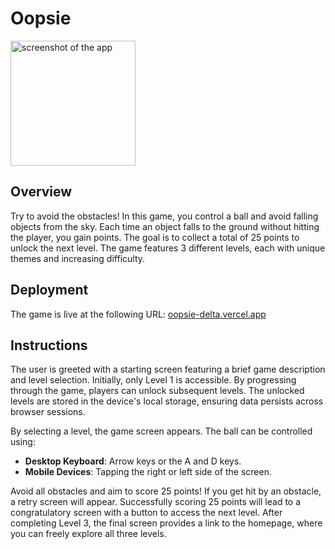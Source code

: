 # Oopsie

<img src="https://bashify.io/i/BsCdK3" alt="screenshot of the app" width="200"/>

## Overview

Try to avoid the obstacles! In this game, you control a ball and avoid falling objects from the sky. Each time an object falls to the ground without hitting the player, you gain points. The goal is to collect a total of 25 points to unlock the next level. The game features 3 different levels, each with unique themes and increasing difficulty.

## Deployment

The game is live at the following URL: [oopsie-delta.vercel.app](https://oopsie-delta.vercel.app/)

## Instructions

The user is greeted with a starting screen featuring a brief game description and level selection. Initially, only Level 1 is accessible. By progressing through the game, players can unlock subsequent levels. The unlocked levels are stored in the device's local storage, ensuring data persists across browser sessions.

By selecting a level, the game screen appears. The ball can be controlled using:

- **Desktop Keyboard**: Arrow keys or the A and D keys.
- **Mobile Devices**: Tapping the right or left side of the screen.

Avoid all obstacles and aim to score 25 points! If you get hit by an obstacle, a retry screen will appear. Successfully scoring 25 points will lead to a congratulatory screen with a button to access the next level. After completing Level 3, the final screen provides a link to the homepage, where you can freely explore all three levels.
